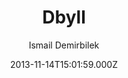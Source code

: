 ---
title: Dbyll
github: 'https://github.com/dbtek/dbyll'
demo: 'http://dbtek.github.io/dbyll/'
author: Ismail Demirbilek
ssg:
  - Jekyll
cms:
  - No Cms
date: 2013-11-14T15:01:59.000Z
github_branch: master
description: 'Stylish, minimalistic theme for jekyll.'
stale: true
---
